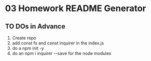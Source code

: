 # 03 Homework README Generator

## TO DOs in Advance

1. Create repo
2. add const fs and const inquirer in the index.js
3. do a npm init -y
4. do an npm i inquirer --save for the node modules
